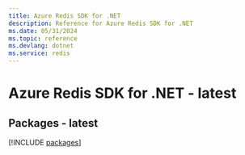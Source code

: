```yaml
---
title: Azure Redis SDK for .NET
description: Reference for Azure Redis SDK for .NET
ms.date: 05/31/2024
ms.topic: reference
ms.devlang: dotnet
ms.service: redis
---
```

# Azure Redis SDK for .NET - latest
## Packages - latest
[!INCLUDE [packages](redis-index.md)]